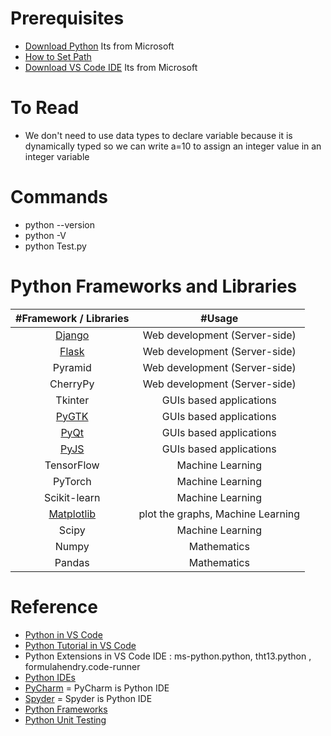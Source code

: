 # Prerequisites
* [Download Python](https://www.anaconda.com/products/individual#download-section) Its from Microsoft
* [How to Set Path](https://www.javatpoint.com/how-to-set-python-path)
* [Download VS Code IDE](https://code.visualstudio.com/#alt-downloads) Its from Microsoft

# To Read
* We don't need to use data types to declare variable because it is dynamically typed so we can write a=10 to assign an integer value in an integer variable

# Commands
* python --version
* python -V
* python Test.py

# Python Frameworks and Libraries
| #Framework / Libraries | #Usage | 
| :---: | :---: | 
| [Django](https://www.javatpoint.com/django-tutorial)  | Web development (Server-side) |
| [Flask](https://www.javatpoint.com/flask-tutorial)   | Web development (Server-side) |
| Pyramid   | Web development (Server-side) |
| CherryPy  | Web development (Server-side) |
| Tkinter   | GUIs based applications |
| [PyGTK](https://python-guide-kr.readthedocs.io/ko/latest/scenarios/gui.html#gtk)   | GUIs based applications |
| [PyQt](https://python-guide-kr.readthedocs.io/ko/latest/scenarios/gui.html#pyqt)   | GUIs based applications |
| [PyJS](http://pyjs.org/ControlsTutorial.html)  | GUIs based applications |
| TensorFlow   | Machine Learning  | 
| PyTorch   | Machine Learning  |
| Scikit-learn  | Machine Learning |
| [Matplotlib](https://www.javatpoint.com/how-to-install-matplotlib-in-python)  | plot the graphs, Machine Learning |
| Scipy  | Machine Learning |
| Numpy  | Mathematics |
| Pandas  | Mathematics |


# Reference
* [Python in VS Code](https://code.visualstudio.com/docs/languages/python)
* [Python Tutorial in VS Code](https://code.visualstudio.com/docs/python/python-tutorial)
* Python Extensions in VS Code IDE : ms-python.python, tht13.python , formulahendry.code-runner
* [Python IDEs](https://www.stxnext.com/blog/best-python-ides-code-editors/)
* [PyCharm](https://www.jetbrains.com/pycharm/download/#section=windows) = PyCharm is Python IDE
* [Spyder](https://www.spyder-ide.org/) = Spyder is Python IDE
* [Python Frameworks](https://www.javatpoint.com/python-frameworks)
* [Python Unit Testing](https://www.javatpoint.com/python-unit-testing)

